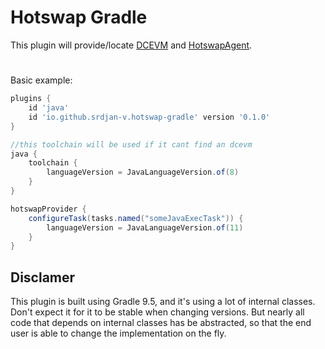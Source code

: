# Hotswap Gradle

This plugin will provide/locate [DCEVM](https://dcevm.github.io/) and [HotswapAgent](http://hotswapagent.org/).
#

Basic example:
```groovy
plugins {
    id 'java'
    id 'io.github.srdjan-v.hotswap-gradle' version '0.1.0'
}

//this toolchain will be used if it cant find an dcevm
java {
    toolchain {
        languageVersion = JavaLanguageVersion.of(8)
    }
}

hotswapProvider {
    configureTask(tasks.named("someJavaExecTask")) {
        languageVersion = JavaLanguageVersion.of(11)
    }
}
```

## Disclamer

This plugin is built using Gradle 9.5, and it's using a lot of internal classes.
Don't expect it for it to be stable when changing versions.
But nearly all code that depends on internal classes has be abstracted,
so that the end user is able to change the implementation on the fly.
